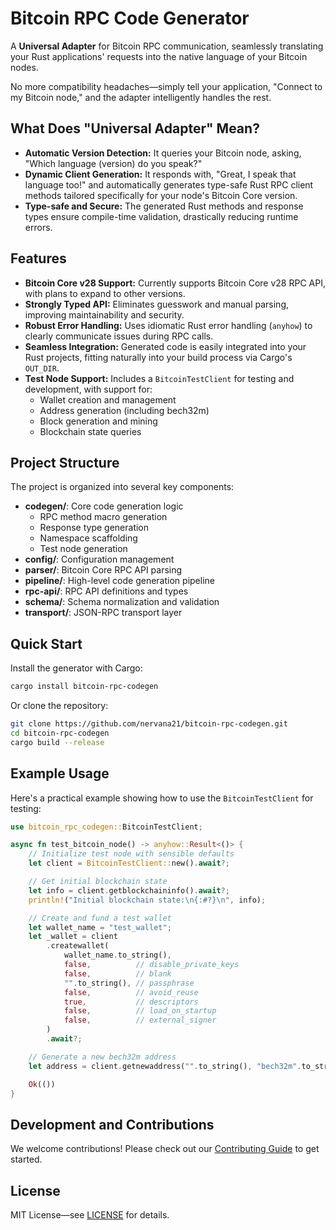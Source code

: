 # Bitcoin RPC Code Generator

A **Universal Adapter** for Bitcoin RPC communication, seamlessly translating your Rust applications' requests into the native language of your Bitcoin nodes.

No more compatibility headaches—simply tell your application, "Connect to my Bitcoin node," and the adapter intelligently handles the rest.

## What Does "Universal Adapter" Mean?

- **Automatic Version Detection:** It queries your Bitcoin node, asking, "Which language (version) do you speak?"
- **Dynamic Client Generation:** It responds with, "Great, I speak that language too!" and automatically generates type-safe Rust RPC client methods tailored specifically for your node's Bitcoin Core version.
- **Type-safe and Secure:** The generated Rust methods and response types ensure compile-time validation, drastically reducing runtime errors.

## Features

- **Bitcoin Core v28 Support:** Currently supports Bitcoin Core v28 RPC API, with plans to expand to other versions.
- **Strongly Typed API:** Eliminates guesswork and manual parsing, improving maintainability and security.
- **Robust Error Handling:** Uses idiomatic Rust error handling (`anyhow`) to clearly communicate issues during RPC calls.
- **Seamless Integration:** Generated code is easily integrated into your Rust projects, fitting naturally into your build process via Cargo's `OUT_DIR`.
- **Test Node Support:** Includes a `BitcoinTestClient` for testing and development, with support for:
  - Wallet creation and management
  - Address generation (including bech32m)
  - Block generation and mining
  - Blockchain state queries

## Project Structure

The project is organized into several key components:

- **codegen/**: Core code generation logic
  - RPC method macro generation
  - Response type generation
  - Namespace scaffolding
  - Test node generation
- **config/**: Configuration management
- **parser/**: Bitcoin Core RPC API parsing
- **pipeline/**: High-level code generation pipeline
- **rpc-api/**: RPC API definitions and types
- **schema/**: Schema normalization and validation
- **transport/**: JSON-RPC transport layer

## Quick Start

Install the generator with Cargo:

```bash
cargo install bitcoin-rpc-codegen
```

Or clone the repository:

```bash
git clone https://github.com/nervana21/bitcoin-rpc-codegen.git
cd bitcoin-rpc-codegen
cargo build --release
```

## Example Usage

Here's a practical example showing how to use the `BitcoinTestClient` for testing:

```rust
use bitcoin_rpc_codegen::BitcoinTestClient;

async fn test_bitcoin_node() -> anyhow::Result<()> {
    // Initialize test node with sensible defaults
    let client = BitcoinTestClient::new().await?;

    // Get initial blockchain state
    let info = client.getblockchaininfo().await?;
    println!("Initial blockchain state:\n{:#?}\n", info);

    // Create and fund a test wallet
    let wallet_name = "test_wallet";
    let _wallet = client
        .createwallet(
            wallet_name.to_string(),
            false,          // disable_private_keys
            false,          // blank
            "".to_string(), // passphrase
            false,          // avoid_reuse
            true,           // descriptors
            false,          // load_on_startup
            false,          // external_signer
        )
        .await?;

    // Generate a new bech32m address
    let address = client.getnewaddress("".to_string(), "bech32m".to_string()).await?.0;

    Ok(())
}
```

## Development and Contributions

We welcome contributions! Please check out our [Contributing Guide](CONTRIBUTING.md) to get started.

## License

MIT License—see [LICENSE](LICENSE) for details.

